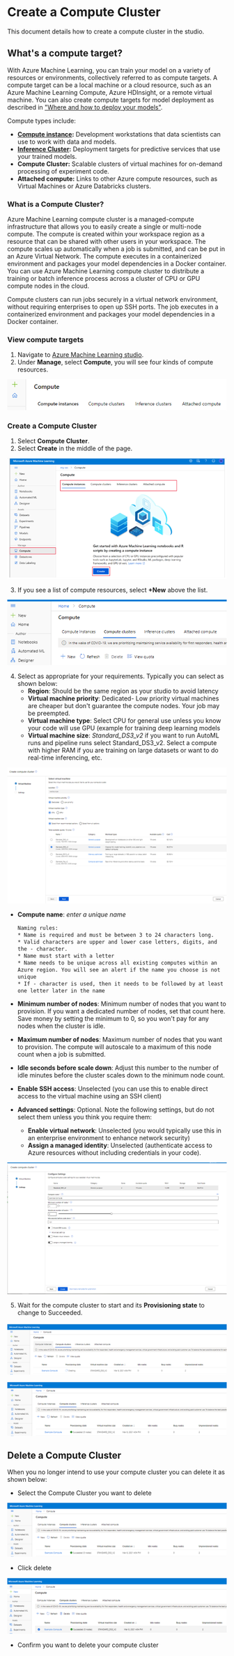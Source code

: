 # Create a Compute Cluster

This document details how to create a compute cluster in the studio. 

## What's a compute target?
With Azure Machine Learning, you can train your model on a variety of resources or environments, collectively referred to as compute targets. A compute target can be a local machine or a cloud resource, such as an Azure Machine Learning Compute, Azure HDInsight, or a remote virtual machine. You can also create compute targets for model deployment as described in ["Where and how to deploy your models"](https://docs.microsoft.com/en-us/azure/machine-learning/how-to-deploy-and-where).

Compute types include:
* **[Compute instance](./Documents/Create-Compute-Instance.md):** Development workstations that data scientists can use to work with data and models.
* **[Inference Cluster](./Documents/Create-Inference-Cluster.md):** Deployment targets for predictive services that use your trained models.
* **Compute Cluster:** Scalable clusters of virtual machines for on-demand processing of experiment code.
* **Attached compute:** Links to other Azure compute resources, such as Virtual Machines or Azure Databricks clusters.

### What is a Compute Cluster?
Azure Machine Learning compute cluster is a managed-compute infrastructure that allows you to easily create a single or multi-node compute. The compute is created within your workspace region as a resource that can be shared with other users in your workspace. The compute scales up automatically when a job is submitted, and can be put in an Azure Virtual Network. The compute executes in a containerized environment and packages your model dependencies in a Docker container. You can use Azure Machine Learning compute cluster to distribute a training or batch inference process across a cluster of CPU or GPU compute nodes in the cloud.  

Compute clusters can run jobs securely in a virtual network environment, without requiring enterprises to open up SSH ports. The job executes in a containerized environment and packages your model dependencies in a Docker container.

### View compute targets

1. Navigate to [Azure Machine Learning studio](https://ml.azure.com/).
2. Under **Manage**, select **Compute**, you will see four kinds of compute resources.

![](../Images/TypesOfComputeInstances.PNG)

### Create a Compute Cluster

1. Select **Compute Cluster**.
2. Select **Create** in the middle of the page.

![](../Images/compute-cluster.PNG)

3. If you see a list of compute resources, select **+New** above the list.

![](../Images/compute-cluster1.PNG)

4. Select as appropriate for your requirements. Typically you can select as shown below:
   * **Region**: Should be the same region as your studio to avoid latency
   * **Virtual machine priority**: Dedicated- Low priority virtual machines are cheaper but don't guarantee the compute nodes. Your job may be preempted.
   * **Virtual machine type**: Select CPU for general use unless you know your code will use GPU (example for training deep learning models
   * **Virtual machine size**: *Standard_DS3_v2* if you want to run AutoML runs and pipeline runs select Standard_DS3_v2. Select a compute with higher RAM if you are training on large datasets or want to do real-time inferencing, etc.

![](../Images/compute-cluster2.PNG)

  * **Compute name**: *enter a unique name*
        
        Naming rules:
        * Name is required and must be between 3 to 24 characters long.
        * Valid characters are upper and lower case letters, digits, and the - character.
        * Name must start with a letter
        * Name needs to be unique across all existing computes within an Azure region. You will see an alert if the name you choose is not unique
        * If - character is used, then it needs to be followed by at least one letter later in the name

  * **Minimum number of nodes**: Minimum number of nodes that you want to provision. If you want a dedicated number of nodes, set that count here. Save money by setting the minimum to 0, so you won't pay for any nodes when the cluster is idle.

  * **Maximum number of nodes**: Maximum number of nodes that you want to provision. The compute will autoscale to a maximum of this node count when a job is submitted.
  * **Idle seconds before scale down**: Adjust this number to the number of idle minutes before the cluster scales down to the minimum node count.
  * **Enable SSH access**: Unselected (you can use this to enable direct access to the virtual machine using an SSH client)
  * **Advanced settings**: Optional. Note the following settings, but do not select them unless you think you require them:
    *  **Enable virtual network**: Unselected (you would typically use this in an enterprise environment to enhance network security)
    * **Assign a managed identity**: Unselected (authenticate access to Azure resources without including credentials in your code).

![](../Images/compute-cluster3.PNG)

5. Wait for the compute cluster to start and its **Provisioning state** to change to Succeeded.
 
![](../Images/compute-cluster4.PNG)

![](../Images/compute-cluster5.PNG)

## Delete a Compute Cluster

When you no longer intend to use your compute cluster you can delete it as shown below: 

* Select the Compute Cluster you want to delete

![](../Images/compute-cluster5.PNG)

* Click delete

![](../Images/compute-cluster6.PNG)

* Confirm you want to delete your compute cluster









